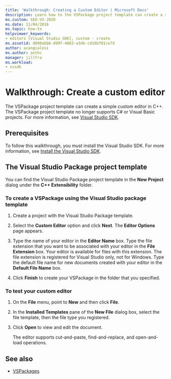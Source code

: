 ```yaml
---
title: 'Walkthrough: Creating a Custom Editor | Microsoft Docs'
description: Learn how to the VSPackage project template can create a simple custom editor in C++ by using this walkthrough.
ms.custom: SEO-VS-2020
ms.date: 11/04/2016
ms.topic: how-to
helpviewer_keywords:
- editors [Visual Studio SDK], custom - create
ms.assetid: d090abb6-d99f-4083-a3db-cd16bf81ce7d
author: acangialosi
ms.author: anthc
manager: jillfra
ms.workload:
- vssdk
---
```

# Walkthrough: Create a custom editor
The VSPackage project template can create a simple custom editor in C++. The VSPackage project template no longer supports C# or Visual Basic projects. For more information, see [Visual Studio SDK](../extensibility/visual-studio-sdk.md).

## Prerequisites
 To follow this walkthrough, you must install the Visual Studio SDK. For more information, see [Install the Visual Studio SDK](../extensibility/installing-the-visual-studio-sdk.md).

## The Visual Studio Package project template
 You can find the Visual Studio Package project template in the **New Project** dialog under the **C++ Extensibility** folder.

### To create a VSPackage using the Visual Studio package template

1. Create a project with the Visual Studio Package template.

2. Select the **Custom Editor** option and click **Next**. The **Editor Options** page appears.

3. Type the name of your editor in the **Editor Name** box. Type the file extension that you want to be associated with your editor in the **File Extension** box. Your editor is available for files with this extension. The file extension is registered for Visual Studio only, not for Windows. Type the default file name for new documents created with your editor in the **Default File Name** box.

4. Click **Finish** to create your VSPackage in the folder that you specified.

### To test your custom editor

1. On the **File** menu, point to **New** and then click **File**.

2. In the **Installed Templates** pane of the **New File** dialog box, select the file template, then the file type you registered.

3. Click **Open** to view and edit the document.

     The editor supports cut-and-paste, find-and-replace, and open-and-load operations.

## See also
- [VSPackages](../extensibility/internals/vspackages.md)
